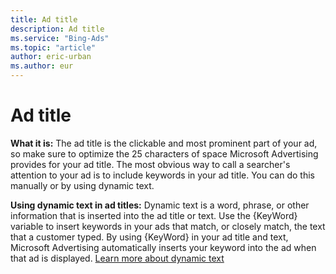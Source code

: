 ```yaml
---
title: Ad title
description: Ad title
ms.service: "Bing-Ads"
ms.topic: "article"
author: eric-urban
ms.author: eur
---
```


# Ad title

**What it is:** The ad title is the clickable and most prominent part of your ad, so make sure to optimize the 25 characters of space Microsoft Advertising provides for your ad title. The most obvious way to call a searcher's attention to your ad is to include keywords in your ad title. You can do this manually or by using dynamic text.

**Using dynamic text in ad titles:**  Dynamic text is a word, phrase, or other information that is inserted into the ad title or text. Use the {KeyWord} variable to insert keywords in your ads that match, or closely match, the text that a customer typed. By using {KeyWord} in your ad title and text, Microsoft Advertising automatically inserts your keyword into the ad when that ad is displayed. [Learn more about dynamic text](../hlp_BA_CONC_AboutParameters.md)


